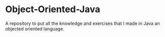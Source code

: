 # Object-Oriented-Java
A repository to put all the knowledge and exercises that I made in Java an objected oriented language.
